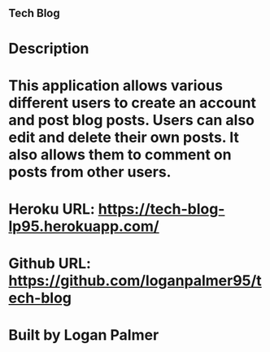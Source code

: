 ## Tech Blog

# Description

# This application allows various different users to create an account and post blog posts. Users can also edit and delete their own posts. It also allows them to comment on posts from other users.

# Heroku URL: https://tech-blog-lp95.herokuapp.com/
# Github URL: https://github.com/loganpalmer95/tech-blog

# Built by Logan Palmer